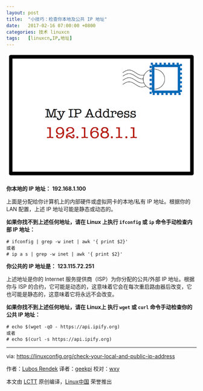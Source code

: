 ```yaml
---
layout: post
title:	"小技巧：检查你本地及公共 IP 地址"
date:	2017-02-16 07:00:00 +0800 
categories:	技术 linuxcn 
tags:	[linuxcn,IP,地址]
---
```



![](/Asserts/Images/album/201702/14/230206qro19g5o5koz3473.png)


**你本地的 IP 地址：** **192.168.1.100**


上面是分配给你计算机上的内部硬件或虚拟网卡的本地/私有 IP 地址。根据你的 LAN 配置，上述 IP 地址可能是静态或动态的。


**如果你找不到上述任何地址，请在 Linux 上执行 `ifconfig` 或 `ip` 命令手动检查内部 IP 地址：**



```
# ifconfig | grep -w inet | awk '{ print $2}'
或者
# ip a s | grep -w inet | awk '{ print $2}'

```

**你公共的 IP 地址是：** **123.115.72.251**


上述地址是你的 Internet 服务提供商（ISP）为你分配的公共/外部 IP 地址。根据你与 ISP 的合约，它可能是动态的，这意味着它会在每次重启路由器后改变，它也可能是静态的，这意味着它将永远不会改变。


**如果你找不到上述任何地址，请在 Linux上 执行 `wget` 或 `curl` 命令手动检查你的公共 IP 地址：**



```
# echo $(wget -qO - https://api.ipify.org)
或者
# echo $(curl -s https://api.ipify.org)

```



---


via: <https://linuxconfig.org/check-your-local-and-public-ip-address>


作者：[Lubos Rendek](https://linuxconfig.org/check-your-local-and-public-ip-address) 译者：[geekpi](https://github.com/geekpi) 校对：[wxy](https://github.com/wxy)


本文由 [LCTT](https://github.com/LCTT/TranslateProject) 原创编译，[Linux中国](https://linux.cn/) 荣誉推出
